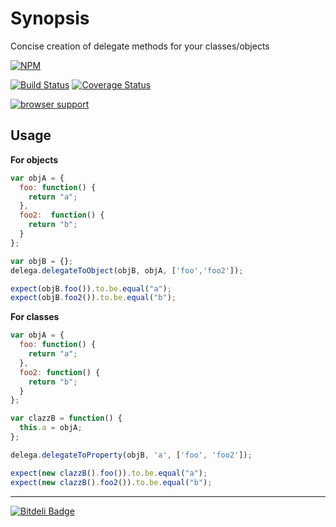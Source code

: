 
# Synopsis

Concise creation of delegate methods for your classes/objects

[![NPM](https://nodei.co/npm/delega.png?downloads=true)](https://nodei.co/npm/delega/)

[![Build Status](https://travis-ci.org/mariocasciaro/delega.png)](https://travis-ci.org/mariocasciaro/delega)
[![Coverage Status](https://coveralls.io/repos/mariocasciaro/delega/badge.png)](https://coveralls.io/r/mariocasciaro/delega)

[![browser support](https://ci.testling.com/mariocasciaro/delega.png)](https://ci.testling.com/mariocasciaro/delega)

## Usage
__For objects__
```javascript
var objA = {
  foo: function() {
    return "a";
  },
  foo2:  function() {
    return "b";
  }
};

var objB = {};
delega.delegateToObject(objB, objA, ['foo','foo2']);

expect(objB.foo()).to.be.equal("a");
expect(objB.foo2()).to.be.equal("b");
```

__For classes__
```javascript
var objA = {
  foo: function() {
    return "a";
  },
  foo2: function() {
    return "b";
  }
};

var clazzB = function() {
  this.a = objA;
};

delega.delegateToProperty(objB, 'a', ['foo', 'foo2']);

expect(new clazzB().foo()).to.be.equal("a");
expect(new clazzB().foo2()).to.be.equal("b");
```

-----
[![Bitdeli Badge](https://d2weczhvl823v0.cloudfront.net/mariocasciaro/delega/trend.png)](https://bitdeli.com/free "Bitdeli Badge")